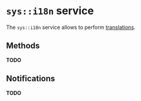 # `sys::i18n` service

The `sys::i18n` service allows to perform [translations](../../translations.md).

## Methods

**TODO**

## Notifications

**TODO**
